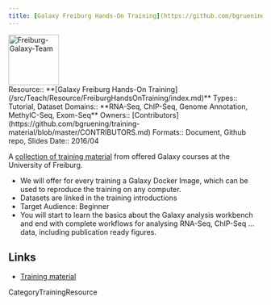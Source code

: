 ```yaml
---
title: [Galaxy Freiburg Hands-On Training](https://github.com/bgruening/training-material)
---
```

<div class='center'>
<a href='https://github.com/bgruening/training-material'><img src='/Freiburg-Galaxy-Team.png' alt='Freiburg-Galaxy-Team' height="100" /></a>
</div>





<div class='deploymentbox'>
 Resource:: **[Galaxy Freiburg Hands-On Training](/src/Teach/Resource/FreiburgHandsOnTraining/index.md)**
 Types:: Tutorial, Dataset
 Domains:: **RNA-Seq, ChIP-Seq, Genome Annotation, MethylC-Seq, Exom-Seq** 
 Owners:: [Contributors](https://github.com/bgruening/training-material/blob/master/CONTRIBUTORS.md)
 Formats:: Document, Github repo, Slides
 Date:: 2016/04
</div>

A [collection of training material](https://github.com/bgruening/training-material) from offered Galaxy courses at the University of Freiburg.

* We will offer for every training a Galaxy Docker Image, which can be used to reproduce the training on any computer.
* Datasets are linked in the training introductions
* Target Audience: Beginner
* You will start to learn the basics about the Galaxy analysis workbench and end with complete workflows for analysing RNA-Seq, ChIP-Seq ... data, including publication ready figures.


## Links

* [Training material](https://github.com/bgruening/training-material)

CategoryTrainingResource
